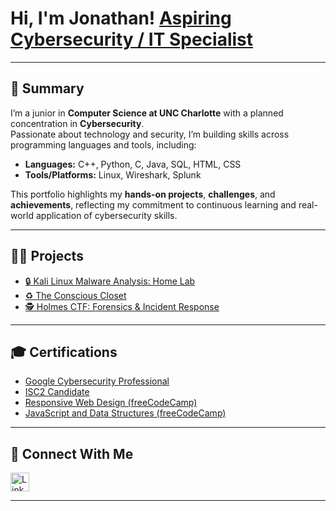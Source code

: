 # Hi, I'm Jonathan!  [**Aspiring Cybersecurity / IT Specialist**](https://github.com/jtlutabingwa)

---

## 📌 Summary
I’m a junior in **Computer Science at UNC Charlotte** with a planned concentration in **Cybersecurity**.  
Passionate about technology and security, I’m building skills across programming languages and tools, including:

- **Languages:** C++, Python, C, Java, SQL, HTML, CSS  
- **Tools/Platforms:** Linux, Wireshark, Splunk  

This portfolio highlights my **hands-on projects**, **challenges**, and **achievements**, reflecting my commitment to continuous learning and real-world application of cybersecurity skills.

---

## 👨‍💻 Projects
- [🔒 Kali Linux Malware Analysis: Home Lab](https://github.com/jtlutabingwa/Kali-Linux-Malware-Analysis)  
- [♻️ The Conscious Closet](https://jtlutabingwa.github.io/itis3135/project/)
- [🕵️ Holmes CTF: Forensics & Incident Response](https://github.com/jtlutabingwa/Holmes-CTF-2025)


---

## 🎓 Certifications
- [Google Cybersecurity Professional](https://www.credly.com/earner/earned/badge/1be54bd8-4849-4ac2-943d-efbb12029b94)  
- [ISC2 Candidate](https://www.credly.com/badges/3148feab-b17a-49ef-8cae-653396f35fb2/linked_in_profile)  
- [Responsive Web Design (freeCodeCamp)](https://freecodecamp.org/certification/jonathanlutabingwa/responsive-web-design)  
- [JavaScript and Data Structures (freeCodeCamp)](https://freecodecamp.org/certification/jonathanlutabingwa/javascript-algorithms-and-data-structures-v8)

---

## 🤝 Connect With Me
<a href="https://www.linkedin.com/in/jonathan-lutabingwa/">
  <img src="https://cdn.jsdelivr.net/npm/simple-icons@v3/icons/linkedin.svg" alt="LinkedIn" width="30" />
</a>

---

<!--
✨ Fun fact: This is my special GitHub profile README where I showcase my journey in cybersecurity and IT!
-->
